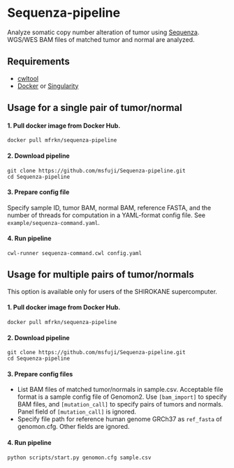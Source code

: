 # Sequenza-pipeline
Analyze somatic copy number alteration of tumor using [Sequenza](http://www.cbs.dtu.dk/biotools/sequenza/). WGS/WES BAM files of matched tumor and normal are analyzed.

## Requirements
- [cwltool](https://github.com/common-workflow-language/cwltool)
- [Docker](https://www.docker.com/) or [Singularity](https://sylabs.io/)

## Usage for a single pair of tumor/normal
#### 1. Pull docker image from Docker Hub.
```
docker pull mfrkn/sequenza-pipeline
```
#### 2. Download pipeline
```
git clone https://github.com/msfuji/Sequenza-pipeline.git
cd Sequenza-pipeline
```
#### 3. Prepare config file
Specify sample ID, tumor BAM, normal BAM, reference FASTA, and the number of threads for computation in a YAML-format config file. See `example/sequenza-command.yaml`.
#### 4. Run pipeline
```
cwl-runner sequenza-command.cwl config.yaml
```

## Usage for multiple pairs of tumor/normals
This option is available only for users of the SHIROKANE supercomputer.

#### 1. Pull docker image from Docker Hub.
```
docker pull mfrkn/sequenza-pipeline
```
#### 2. Download pipeline
```
git clone https://github.com/msfuji/Sequenza-pipeline.git
cd Sequenza-pipeline
```
#### 3. Prepare config files
- List BAM files of matched tumor/normals in sample.csv. Acceptable file format is a sample config file of Genomon2. Use `[bam_import]` to specify BAM files, and `[mutation_call]` to specify pairs of tumors and normals. Panel field of `[mutation_call]` is ignored.
- Specify file path for reference human genome GRCh37 as `ref_fasta` of genomon.cfg. Other fields are ignored.
#### 4. Run pipeline
```
python scripts/start.py genomon.cfg sample.csv
```
